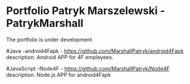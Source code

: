 # Portfolio Patryk Marszelewski - PatrykMarshall
The portfolio is under development

#Java
-android4Fapk - https://github.com/MarshallPatryk/android4Fapk
description: Android APP for 4F empleyees. 

#JavaScript
-Node4F - https://github.com/MarshallPatryk/Node4F
description: Node.js APP for android4Fapk
